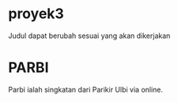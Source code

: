 # proyek3
Judul dapat berubah sesuai yang akan dikerjakan
# PARBI
Parbi ialah singkatan dari Parikir Ulbi via online. 
